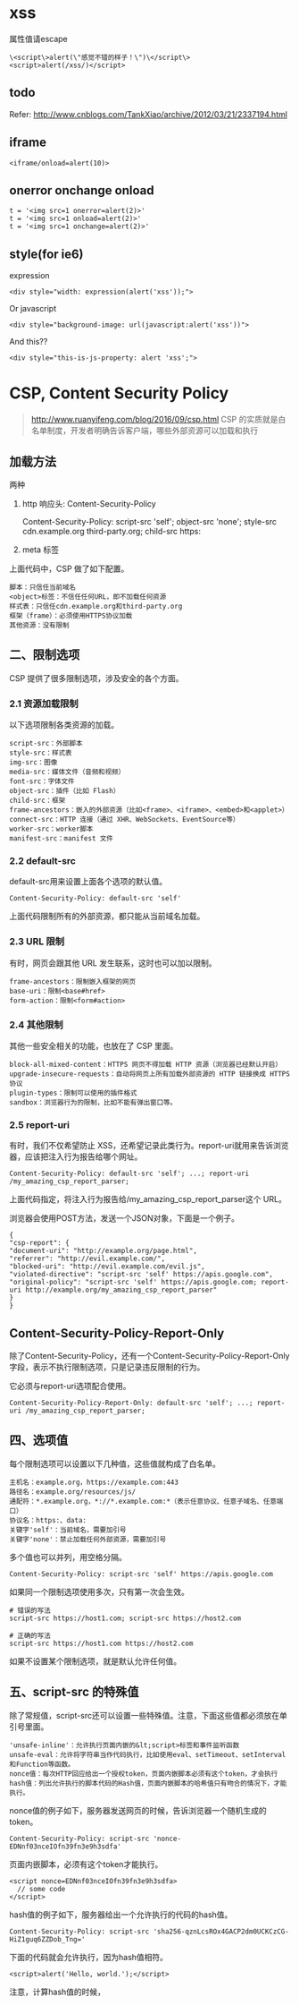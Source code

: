 # xss
属性值请escape

	\<script\>alert(\"感觉不错的样子！\")\</script\>
	<script>alert(/xss/)</script>

## todo
Refer: http://www.cnblogs.com/TankXiao/archive/2012/03/21/2337194.html

## iframe

	<iframe/onload=alert(10)>

## onerror onchange onload

	t = '<img src=1 onerror=alert(2)>'
	t = '<img src=1 onload=alert(2)>'
	t = '<img src=1 onchange=alert(2)>'

## style(for ie6)
expression

	<div style="width: expression(alert('xss'));">

Or javascript

	<div style="background-image: url(javascript:alert('xss'))">

And this??

	<div style="this-is-js-property: alert 'xss';">

# CSP, Content Security Policy
> http://www.ruanyifeng.com/blog/2016/09/csp.html
CSP 的实质就是白名单制度，开发者明确告诉客户端，哪些外部资源可以加载和执行

## 加载方法
两种

1. http 响应头: Content-Security-Policy

    Content-Security-Policy: script-src 'self'; object-src 'none';
    style-src cdn.example.org third-party.org; child-src https:

2. meta 标签

    <meta http-equiv="Content-Security-Policy" content="script-src 'self'; object-src 'none'; style-src cdn.example.org third-party.org; child-src https:">

上面代码中，CSP 做了如下配置。

    脚本：只信任当前域名
    <object>标签：不信任任何URL，即不加载任何资源
    样式表：只信任cdn.example.org和third-party.org
    框架（frame）：必须使用HTTPS协议加载
    其他资源：没有限制

## 二、限制选项
CSP 提供了很多限制选项，涉及安全的各个方面。

### 2.1 资源加载限制
以下选项限制各类资源的加载。

    script-src：外部脚本
    style-src：样式表
    img-src：图像
    media-src：媒体文件（音频和视频）
    font-src：字体文件
    object-src：插件（比如 Flash）
    child-src：框架
    frame-ancestors：嵌入的外部资源（比如<frame>、<iframe>、<embed>和<applet>）
    connect-src：HTTP 连接（通过 XHR、WebSockets、EventSource等）
    worker-src：worker脚本
    manifest-src：manifest 文件

### 2.2 default-src
default-src用来设置上面各个选项的默认值。

    Content-Security-Policy: default-src 'self'

上面代码限制所有的外部资源，都只能从当前域名加载。

### 2.3 URL 限制
有时，网页会跟其他 URL 发生联系，这时也可以加以限制。

    frame-ancestors：限制嵌入框架的网页
    base-uri：限制<base#href>
    form-action：限制<form#action>

### 2.4 其他限制
其他一些安全相关的功能，也放在了 CSP 里面。

    block-all-mixed-content：HTTPS 网页不得加载 HTTP 资源（浏览器已经默认开启）
    upgrade-insecure-requests：自动将网页上所有加载外部资源的 HTTP 链接换成 HTTPS 协议
    plugin-types：限制可以使用的插件格式
    sandbox：浏览器行为的限制，比如不能有弹出窗口等。

### 2.5 report-uri
有时，我们不仅希望防止 XSS，还希望记录此类行为。report-uri就用来告诉浏览器，应该把注入行为报告给哪个网址。

    Content-Security-Policy: default-src 'self'; ...; report-uri /my_amazing_csp_report_parser;

上面代码指定，将注入行为报告给/my_amazing_csp_report_parser这个 URL。

浏览器会使用POST方法，发送一个JSON对象，下面是一个例子。

    {
    "csp-report": {
    "document-uri": "http://example.org/page.html",
    "referrer": "http://evil.example.com/",
    "blocked-uri": "http://evil.example.com/evil.js",
    "violated-directive": "script-src 'self' https://apis.google.com",
    "original-policy": "script-src 'self' https://apis.google.com; report-uri http://example.org/my_amazing_csp_report_parser"
    }
    }

## Content-Security-Policy-Report-Only
除了Content-Security-Policy，还有一个Content-Security-Policy-Report-Only字段，表示不执行限制选项，只是记录违反限制的行为。

它必须与report-uri选项配合使用。

    Content-Security-Policy-Report-Only: default-src 'self'; ...; report-uri /my_amazing_csp_report_parser;

## 四、选项值
每个限制选项可以设置以下几种值，这些值就构成了白名单。

    主机名：example.org，https://example.com:443
    路径名：example.org/resources/js/
    通配符：*.example.org，*://*.example.com:*（表示任意协议、任意子域名、任意端口）
    协议名：https:、data:
    关键字'self'：当前域名，需要加引号
    关键字'none'：禁止加载任何外部资源，需要加引号

多个值也可以并列，用空格分隔。

    Content-Security-Policy: script-src 'self' https://apis.google.com

如果同一个限制选项使用多次，只有第一次会生效。

    # 错误的写法
    script-src https://host1.com; script-src https://host2.com

    # 正确的写法
    script-src https://host1.com https://host2.com

如果不设置某个限制选项，就是默认允许任何值。

## 五、script-src 的特殊值
除了常规值，script-src还可以设置一些特殊值。注意，下面这些值都必须放在单引号里面。

    'unsafe-inline'：允许执行页面内嵌的&lt;script>标签和事件监听函数
    unsafe-eval：允许将字符串当作代码执行，比如使用eval、setTimeout、setInterval和Function等函数。
    nonce值：每次HTTP回应给出一个授权token，页面内嵌脚本必须有这个token，才会执行
    hash值：列出允许执行的脚本代码的Hash值，页面内嵌脚本的哈希值只有吻合的情况下，才能执行。

nonce值的例子如下，服务器发送网页的时候，告诉浏览器一个随机生成的token。

    Content-Security-Policy: script-src 'nonce-EDNnf03nceIOfn39fn3e9h3sdfa'

页面内嵌脚本，必须有这个token才能执行。

    <script nonce=EDNnf03nceIOfn39fn3e9h3sdfa>
      // some code
    </script>

hash值的例子如下，服务器给出一个允许执行的代码的hash值。

    Content-Security-Policy: script-src 'sha256-qznLcsROx4GACP2dm0UCKCzCG-HiZ1guq6ZZDob_Tng='

下面的代码就会允许执行，因为hash值相符。

    <script>alert('Hello, world.');</script>

注意，计算hash值的时候，<script>标签不算在内。
除了script-src选项，nonce值和hash值还可以用在style-src选项，控制页面内嵌的样式表。

## 六、注意点
- (1）script-src和object-src是必设的，除非设置了default-src。
因为攻击者只要能注入脚本，其他限制都可以规避。而object-src必设是因为 Flash 里面可以执行外部脚本。
- （2）script-src不能使用unsafe-inline关键字（除非伴随一个nonce值），也不能允许设置data:URL。

下面是两个恶意攻击的例子。

    <img src="x" onerror="evil()">
    <script src="data:text/javascript,evil()"></script>

-（3）必须特别注意 JSONP 的回调函数。

    <script
        src="/path/jsonp?callback=alert(document.domain)//">
    </script>

上面的代码中，虽然加载的脚本来自当前域名，但是通过改写回调函数，攻击者依然可以执行恶意代码。
